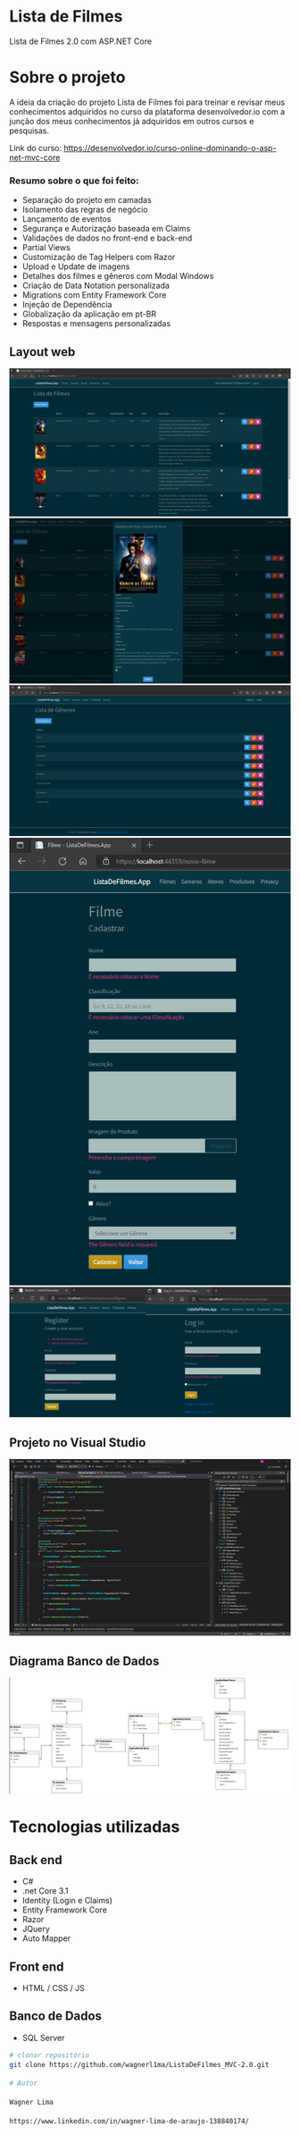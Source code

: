 # Lista de Filmes
Lista de Filmes 2.0 com ASP.NET Core

# Sobre o projeto

A ideia da criação do projeto Lista de Filmes foi para treinar e revisar meus conhecimentos adquiridos no curso da 
plataforma desenvolvedor.io com a junção dos meus conhecimentos já adquiridos em outros cursos e pesquisas.

Link do curso: https://desenvolvedor.io/curso-online-dominando-o-asp-net-mvc-core

### Resumo sobre o que foi feito:

- Separação do projeto em camadas
- Isolamento das regras de negócio
- Lançamento de eventos
- Segurança e Autorização baseada em Claims
- Validações de dados no front-end e back-end
- Partial Views
- Customização de Tag Helpers com Razor
- Upload e Update de imagens
- Detalhes dos filmes e gêneros com Modal Windows
- Criação de Data Notation personalizada
- Migrations com Entity Framework Core
- Injeção de Dependência
- Globalização da aplicação em pt-BR
- Respostas e mensagens personalizadas

## Layout web
![Img 1](https://github.com/wagnerl1ma/ListaDeFilmes_MVC-2.0/blob/master/docs/imagens/lista_fillmes_img1.png)
![Img 2](https://github.com/wagnerl1ma/ListaDeFilmes_MVC-2.0/blob/master/docs/imagens/lista_fillmes_img2.png)
![Img 3](https://github.com/wagnerl1ma/ListaDeFilmes_MVC-2.0/blob/master/docs/imagens/lista_fillmes_img3.png)
![Img 4](https://github.com/wagnerl1ma/ListaDeFilmes_MVC-2.0/blob/master/docs/imagens/lista_fillmes_img4.png)
![Img 5](https://github.com/wagnerl1ma/ListaDeFilmes_MVC-2.0/blob/master/docs/imagens/lista_fillmes_login1e2_img7.png)

## Projeto no Visual Studio
![Img 4](https://github.com/wagnerl1ma/ListaDeFilmes_MVC-2.0/blob/master/docs/imagens/lista_fillmes_img8.png)

## Diagrama Banco de Dados
![Diagrama](https://github.com/wagnerl1ma/API_ListaDeFilmes/blob/master/docs/imagens/api_filmes_img2_diagrama.png)

# Tecnologias utilizadas
## Back end
- C#
- .net Core 3.1
- Identity (Login e Claims)
- Entity Framework Core
- Razor
- JQuery
- Auto Mapper
## Front end
- HTML / CSS / JS
## Banco de Dados
- SQL Server

```bash
# clonar repositório
git clone https://github.com/wagnerl1ma/ListaDeFilmes_MVC-2.0.git

# Autor

Wagner Lima

https://www.linkedin.com/in/wagner-lima-de-araujo-138840174/

